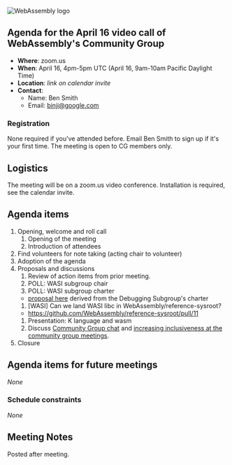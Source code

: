 ![WebAssembly logo](/images/WebAssembly.png)

## Agenda for the April 16 video call of WebAssembly's Community Group

- **Where**: zoom.us
- **When**: April 16, 4pm-5pm UTC (April 16, 9am-10am Pacific Daylight Time)
- **Location**: *link on calendar invite*
- **Contact**:
    - Name: Ben Smith
    - Email: binji@google.com

### Registration

None required if you've attended before. Email Ben Smith to sign up if it's
your first time. The meeting is open to CG members only.

## Logistics

The meeting will be on a zoom.us video conference.
Installation is required, see the calendar invite.

## Agenda items

1. Opening, welcome and roll call
    1. Opening of the meeting
    1. Introduction of attendees
1. Find volunteers for note taking (acting chair to volunteer)
1. Adoption of the agenda
1. Proposals and discussions
    1. Review of action items from prior meeting.
    1. POLL: WASI subgroup chair
    1. POLL: WASI subgroup charter
      - [proposal here](https://github.com/CraneStation/wasmtime/blob/master/docs/WASI-proposed-CG-subgroup-charter.md)
        derived from the Debugging Subgroup's charter
    1. [WASI] Can we land WASI libc in WebAssembly/reference-sysroot?
      - https://github.com/WebAssembly/reference-sysroot/pull/11
    1. Presentation: K language and wasm    
    1. Discuss [Community Group chat](https://github.com/WebAssembly/meetings/issues/236) and [increasing inclusiveness at the community group meetings](https://github.com/WebAssembly/meetings/issues/304).
1. Closure

## Agenda items for future meetings

*None*

### Schedule constraints

*None*

## Meeting Notes

Posted after meeting.
